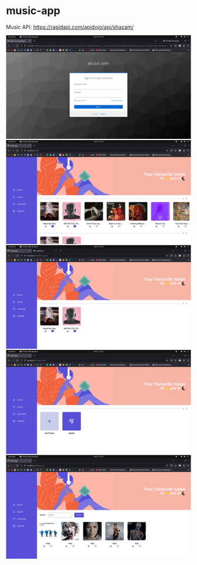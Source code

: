 # music-app

Music API: https://rapidapi.com/apidojo/api/shazam/

<img src='./readmePictures/Login.png' />

<img src='./readmePictures/Home.png'/>

<img src='./readmePictures/Favourites.png' />

<img src='./readmePictures/Playlists.png' />

<img src='./readmePictures/Search.png' />
